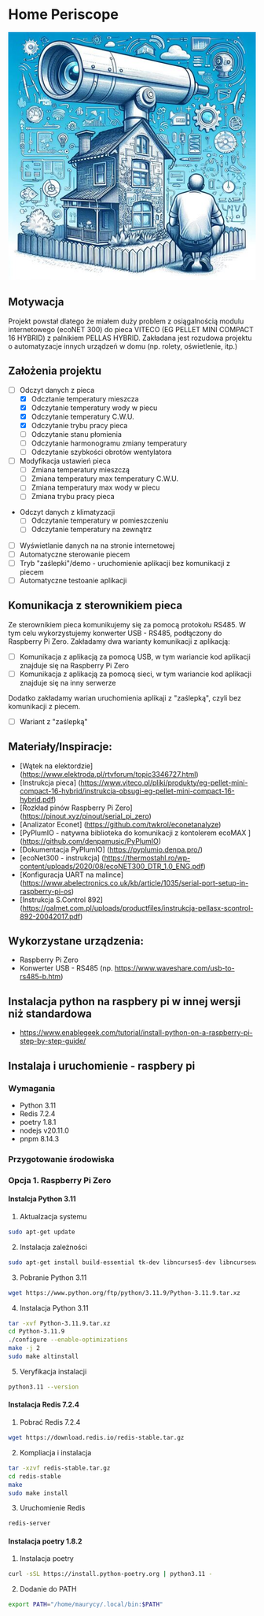 # Home Periscope

![image](img/home-periscope.png)

## Motywacja

Projekt powstał dlatego że miałem duży problem z osiągalnością modulu internetowego (ecoNET 300)
do pieca VITECO (EG PELLET MINI COMPACT 16 HYBRID) z palnikiem PELLAS HYBRID.
Zakładana jest rozudowa projektu o automatyzacje innych urządzeń w domu (np. rolety, oświetlenie, itp.)

## Założenia projektu

- [ ] Odczyt danych z pieca
  - [x] Odcztanie temperatury mieszcza
  - [x] Odczytanie temperatury wody w piecu
  - [x] Odczytanie temperatury C.W.U.
  - [x] Odczytanie trybu pracy pieca
  - [ ] Odczytanie stanu płomienia
  - [ ] Odczytanie harmonogramu zmiany temperatury
  - [ ] Odczytanie szybkości obrotów wentylatora
- [ ] Modyfikacja ustawień pieca
  - [ ] Zmiana temperatury mieszczą
  - [ ] Zmiana temperatury max temperatury C.W.U.
  - [ ] Zmiana temperatury max wody w piecu
  - [ ] Zmiana trybu pracy pieca
- Odczyt danych z klimatyzacji
  - [ ] Odczytanie temperatury w pomieszczeniu
  - [ ] Odczytanie temperatury na zewnątrz
- [ ] Wyświetlanie danych na na stronie internetowej
- [ ] Automatyczne sterowanie piecem
- [ ] Tryb "zaślepki"/demo - uruchomienie aplikacji bez komunikacji z piecem
- [ ] Automatyczne testoanie aplikacji

## Komunikacja z sterownikiem pieca

Ze sterownikiem pieca komunikujemy się za pomocą protokołu RS485. W tym celu wykorzystujemy konwerter USB - RS485, podłączony do Raspberry Pi Zero.
Zakładamy dwa warianty komunikacji z aplikacją: 
- [ ] Komunikacja z aplikacją za pomocą USB, w tym wariancie kod aplikacji znajduje się na Raspberry Pi Zero
- [ ] Komunikacja z aplikacją za pomocą sieci, w tym wariancie kod aplikacji znajduje się na inny serwerze

Dodatko zakładamy warian uruchomienia aplikaji z "zaślepką", czyli bez komunikacji z piecem.

- [ ] Wariant z "zaślepką"

## Materiały/Inspiracje:

 - [Wątek na elektordzie] (https://www.elektroda.pl/rtvforum/topic3346727.html)
 - [Instrukcja pieca] (https://www.viteco.pl/pliki/produkty/eg-pellet-mini-compact-16-hybrid/instrukcja-obsugi-eg-pellet-mini-compact-16-hybrid.pdf)
 - [Rozkład pinów Raspberry Pi Zero] (https://pinout.xyz/pinout/serial_pi_zero)
 - [Analizator Econet] (https://github.com/twkrol/econetanalyze)
 - [PyPlumIO - natywna biblioteka do komunikacji z kontolerem ecoMAX ] (https://github.com/denpamusic/PyPlumIO)
 - [Dokumentacja PyPlumIO] (https://pyplumio.denpa.pro/)
 - [ecoNet300 - instrukcja] (https://thermostahl.ro/wp-content/uploads/2020/08/ecoNET300_DTR_1.0_ENG.pdf)
 - [Konfiguracja UART na malince] (https://www.abelectronics.co.uk/kb/article/1035/serial-port-setup-in-raspberry-pi-os)
 - [Instrukcja S.Control 892] (https://galmet.com.pl/uploads/productfiles/instrukcja-pellasx-scontrol-892-20042017.pdf)

## Wykorzystane urządzenia:

 - Raspberry Pi Zero
 - Konwerter USB - RS485 (np. https://www.waveshare.com/usb-to-rs485-b.htm)

## Instalacja python na raspbery pi w innej wersji niż standardowa 

 - https://www.enablegeek.com/tutorial/install-python-on-a-raspberry-pi-step-by-step-guide/

## Instalaja i uruchomienie - raspbery pi

### Wymagania

- Python 3.11
- Redis 7.2.4
- poetry 1.8.1
- nodejs v20.11.0
- pnpm 8.14.3

### Przygotowanie środowiska

### Opcja 1. Raspberry Pi Zero

#### Instalcja Python 3.11

1. Aktualzacja systemu
```bash
sudo apt-get update
```

2. Instalacja zależności
```bash
sudo apt-get install build-essential tk-dev libncurses5-dev libncursesw5-dev libreadline6-dev libdb5.3-dev libgdbm-dev libsqlite3-dev libssl-dev libbz2-dev libexpat1-dev liblzma-dev zlib1g-dev libffi-dev
```

3. Pobranie Python 3.11
```bash
wget https://www.python.org/ftp/python/3.11.9/Python-3.11.9.tar.xz
```

4. Instalacja Python 3.11
```bash
tar -xvf Python-3.11.9.tar.xz
cd Python-3.11.9
./configure --enable-optimizations
make -j 2
sudo make altinstall
```

5. Veryfikacja instalacji
```bash
python3.11 --version
```

#### Instalacja Redis 7.2.4

1. Pobrać Redis 7.2.4
```bash
wget https://download.redis.io/redis-stable.tar.gz
```

2. Kompliacja i instalacja
```bash
tar -xzvf redis-stable.tar.gz
cd redis-stable
make
sudo make install
```

3. Uruchomienie Redis
```bash
redis-server
```

#### Instalacja poetry 1.8.2

1. Instalacja poetry
```bash
curl -sSL https://install.python-poetry.org | python3.11 -
```

2. Dodanie do PATH
```bash
export PATH="/home/maurycy/.local/bin:$PATH"
```
